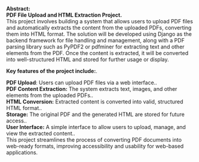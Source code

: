 **Abstract:**<br> 
**PDF File Upload and HTML Extraction Project.**<br>
This project involves building a system that allows users to upload PDF files and automatically extracts the content from the uploaded PDFs, converting them into HTML format. The solution will be developed using Django as the backend framework for file handling and management, along with a PDF parsing library such as PyPDF2 or pdfminer for extracting text and other elements from the PDF. Once the content is extracted, it will be converted into well-structured HTML and stored for further usage or display.

**Key features of the project include:**.<br>

**PDF Upload**: Users can upload PDF files via a web interface..<br>
**PDF Content Extraction:** The system extracts text, images, and other elements from the uploaded PDFs..<br>
**HTML Conversion:** Extracted content is converted into valid, structured HTML format..<br>
**Storage:** The original PDF and the generated HTML are stored for future access..<br>
**User Interface:** A simple interface to allow users to upload, manage, and view the extracted content..<br>
This project streamlines the process of converting PDF documents into web-ready formats, improving accessibility and usability for web-based applications.
